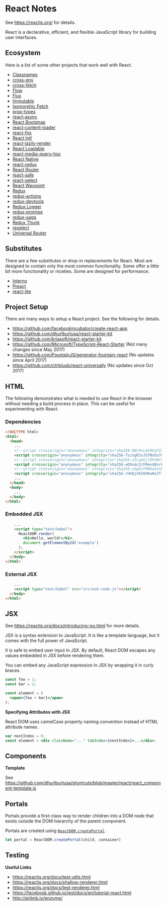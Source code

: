 # React Notes

See https://reactjs.org/ for details.

React is a declarative, efficient, and flexible JavaScript library for
building user interfaces.


## Ecosystem

Here is a list of some other projects that work well with React.

* [Classnames](https://www.npmjs.com/package/classnames)
* [cross-env](https://www.npmjs.com/package/cross-env)
* [cross-fetch](https://www.npmjs.com/package/cross-fetch)
* [Flow](https://flowtype.org/)
* [Flux](https://facebook.github.io/flux/)
* [Immutable](https://facebook.github.io/immutable-js/)
* [Isomorphic Fetch](https://www.npmjs.com/package/isomorphic-fetch)
* [prop-types](https://www.npmjs.com/package/prop-types)
* [react-async](https://www.npmjs.com/package/react-async)
* [React Bootstrap](https://www.npmjs.com/package/react-bootstrap)
* [react-content-loader](https://www.npmjs.com/package/react-content-loader)
* [react-fns](https://www.npmjs.com/package/react-fns)
* [React Intl](https://www.npmjs.com/package/react-intl)
* [react-lazily-render](https://www.npmjs.com/package/react-lazily-render)
* [React Loadable](https://www.npmjs.com/package/react-loadable)
* [react-media-query-hoc](https://www.npmjs.com/package/react-media-query-hoc)
* [React Native](https://facebook.github.io/react-native/)
* [react-redux](https://github.com/reactjs/react-redux)
* [React Router](https://github.com/reactjs/react-router)
* [react-safe](https://www.npmjs.com/package/react-safe)
* [react-select](https://www.npmjs.com/package/react-select)
* [React Waypoint](https://github.com/brigade/react-waypoint)
* [Redux](http://redux.js.org/)
* [redux-actions](https://redux-actions.js.org/)
* [redux-devtools](https://github.com/gaearon/redux-devtools)
* [Redux Logger](https://github.com/evgenyrodionov/redux-logger)
* [redux-promise](https://github.com/acdlite/redux-promise)
* [redux-saga](https://github.com/redux-saga/redux-saga)
* [Redux Thunk](https://github.com/gaearon/redux-thunk)
* [reselect](https://github.com/reactjs/reselect)
* [Universal Router](https://www.npmjs.com/package/universal-router)


## Substitutes

There are a few substitutes or drop-in replacements for React.  Most are
designed to contain only the most common functionality.  Some offer a little
bit more functionality or niceties.  Some are designed for performance.

* [Interno](https://infernojs.org/)
* [Preact](https://preactjs.com/)
* [react-lite](https://github.com/Lucifier129/react-lite)


## Project Setup

There are many ways to setup a React project.  See the following for details.

* https://github.com/facebookincubator/create-react-app
* https://github.com/dhurlburtusa/react-starter-kit
* https://github.com/kriasoft/react-starter-kit
* https://github.com/Microsoft/TypeScript-React-Starter (Not many changes since May 2017)
* https://github.com/FountainJS/generator-fountain-react (No updates since April 2017)
* https://github.com/ctrlplusb/react-universally (No updates since Oct 2017)


## HTML

The following demonstrates what is needed to use React in the browser without
needing a build process in place.  This can be useful for experimenting with
React.

### Dependencies

```html
<!DOCTYPE html>
<html>
  <head>
    ...
    <!--script crossorigin="anonymous" integrity="sha256-QN/9vLGG9UsP22wdhBSels8EG6uLL4keGBr6LSkzVkM=" src="https://cdnjs.cloudflare.com/ajax/libs/react/15.4.1/react.min.js"></script-->
    <script crossorigin="anonymous" integrity="sha256-Ts/ugRJsJSTNoEo7mI4RNnNloSCw+ctm4ft8V0x/SUg=" src="https://cdnjs.cloudflare.com/ajax/libs/react/15.4.1/react.js"></script>
    <!--script crossorigin="anonymous" integrity="sha256-xILqnGjl9PnNr5R9qqxrk894h/RY5H+4kpk6dNEkz6Q=" src="https://cdnjs.cloudflare.com/ajax/libs/react/15.4.1/react-dom.min.js"></script-->
    <script crossorigin="anonymous" integrity="sha256-wOXsmc3/F0mnd8nrFf9RjyeImU8O9uhah1vLdYhUPe4=" src="https://cdnjs.cloudflare.com/ajax/libs/react/15.4.1/react-dom.js"></script>
    <!--script crossorigin="anonymous" integrity="sha256-zSpX/F9KKuk1nLBq2vygsdDm6QrSbVdn5lteMkdzWdk=" src="https://cdnjs.cloudflare.com/ajax/libs/babel-core/6.1.19/browser.min.js"></script-->
    <script crossorigin="anonymous" integrity="sha256-rHXAjVk56UKw0oJTIGJx/r0VWSBkkDdVtXy7NsdAC0c=" src="https://cdnjs.cloudflare.com/ajax/libs/babel-core/6.1.19/browser.js"></script>
    ...
  </head>
  <body>
    ...
  </body>
</html>
```

### Embedded JSX

```html
    ...
    <script type="text/babel">
      ReactDOM.render(
        <h1>Hello, world!</h1>,
        document.getElementById('example')
      );
    </script>
  </body>
</html>
```

### External JSX

```html
    ...
    <script type="text/babel" src="src/es6-code.js"></script>
  </body>
</html>
```


## JSX

See https://reactjs.org/docs/introducing-jsx.html for more
details.

JSX is a syntax extension to JavaScript.  It is like a template language, but
it comes with the full power of JavaScript.

It is safe to embed user input in JSX.  By default, React DOM escapes any
values embedded in JSX before rendering them.

You can embed any JavaScript expression in JSX by wrapping it in curly braces.

```jsx
const foo = 1;
const bar = 2;

const element = (
  <span>{foo + bar}</span>
);
```

**Specifying Attributes with JSX**

React DOM uses camelCase property naming convention instead of HTML attribute
names.

```jsx
var nextIndex = 0;
const element = <div className="..." tabIndex={nextIndex}>...</div>;
```


## Components


**Template**

See https://github.com/dhurlburtusa/shortcuts/blob/master/react/react_component-template.js


## Portals

Portals provide a first-class way to render children into a DOM node that
exists outside the DOM hierarchy of the parent component.

Portals are created using [`ReactDOM.createPortal`][createPortal].

```js
let portal = ReactDOM.createPortal(child, container)
```


## Testing

**Useful Links**

* https://reactjs.org/docs/test-utils.html
* https://reactjs.org/docs/shallow-renderer.html
* https://reactjs.org/docs/test-renderer.html
* https://facebook.github.io/jest/docs/en/tutorial-react.html
* http://airbnb.io/enzyme/



[createPortal]: https://reactjs.org/docs/react-dom.html#createportal
